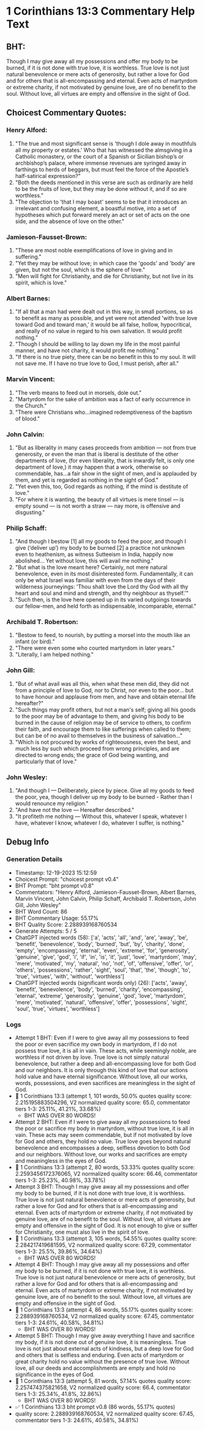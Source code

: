 # 1 Corinthians 13:3 Commentary Help Text

## BHT:
Though I may give away all my possessions and offer my body to be burned, if it is not done with true love, it is worthless. True love is not just natural benevolence or mere acts of generosity, but rather a love for God and for others that is all-encompassing and eternal. Even acts of martyrdom or extreme charity, if not motivated by genuine love, are of no benefit to the soul. Without love, all virtues are empty and offensive in the sight of God.

## Choicest Commentary Quotes:
### Henry Alford:
1. "The true and most significant sense is 'though I dole away in mouthfuls all my property or estates.' Who that has witnessed the almsgiving in a Catholic monastery, or the court of a Spanish or Sicilian bishop’s or archbishop’s palace, where immense revenues are syringed away in farthings to herds of beggars, but must feel the force of the Apostle’s half-satirical expression?"
2. "Both the deeds mentioned in this verse are such as ordinarily are held to be the fruits of love, but they may be done without it, and if so are worthless."
3. "The objection to 'that I may boast' seems to be that it introduces an irrelevant and confusing element, a boastful motive, into a set of hypotheses which put forward merely an act or set of acts on the one side, and the absence of love on the other."

### Jamieson-Fausset-Brown:
1. "These are most noble exemplifications of love in giving and in suffering."
2. "Yet they may be without love; in which case the 'goods' and 'body' are given, but not the soul, which is the sphere of love."
3. "Men will fight for Christianity, and die for Christianity, but not live in its spirit, which is love."

### Albert Barnes:
1. "If all that a man had were dealt out in this way, in small portions, so as to benefit as many as possible, and yet were not attended 'with true love toward God and toward man,' it would be all false, hollow, hypocritical, and really of no value in regard to his own salvation. It would profit nothing."
2. "Though I should be willing to lay down my life in the most painful manner, and have not charity, it would profit me nothing."
3. "If there is no true piety, there can be no benefit in this to my soul. It will not save me. If I have no true love to God, I must perish, after all."

### Marvin Vincent:
1. "The verb means to feed out in morsels, dole out."
2. "Martyrdom for the sake of ambition was a fact of early occurrence in the Church."
3. "There were Christians who...imagined redemptiveness of the baptism of blood."

### John Calvin:
1. "But as liberality in many cases proceeds from ambition — not from true generosity, or even the man that is liberal is destitute of the other departments of love, (for even liberality, that is inwardly felt, is only one department of love,) it may happen that a work, otherwise so commendable, has...a fair show in the sight of men, and is applauded by them, and yet is regarded as nothing in the sight of God."
2. "Yet even this, too, God regards as nothing, if the mind is destitute of love."
3. "For where it is wanting, the beauty of all virtues is mere tinsel — is empty sound — is not worth a straw — nay more, is offensive and disgusting."

### Philip Schaff:
1. "And though I bestow [1] all my goods to feed the poor, and though I give (‘deliver up’) my body to be burned [2] a practice not unknown even to heathenism, as witness Sutteeism in India, happily now abolished... Yet without love, this will avail me nothing."
2. "But what is the love meant here? Certainly, not mere natural benevolence, even in its most disinterested form. Fundamentally, it can only be what Israel was familiar with even from the days of their wilderness journeyings: 'Thou shalt love the Lord thy God with all thy heart and soul and mind and strength, and thy neighbour as thyself.'"
3. "Such then, is the love here opened up in its varied outgoings towards our fellow-men, and held forth as indispensable, incomparable, eternal."

### Archibald T. Robertson:
1. "Bestow to feed, to nourish, by putting a morsel into the mouth like an infant (or bird)." 
2. "There were even some who courted martyrdom in later years." 
3. "Literally, I am helped nothing."

### John Gill:
1. "But of what avail was all this, when what these men did, they did not from a principle of love to God, nor to Christ, nor even to the poor... but to have honour and applause from men, and have and obtain eternal life hereafter?"
2. "Such things may profit others, but not a man's self; giving all his goods to the poor may be of advantage to them, and giving his body to be burned in the cause of religion may be of service to others, to confirm their faith, and encourage them to like sufferings when called to them; but can be of no avail to themselves in the business of salvation..."
3. "Which is not procured by works of righteousness, even the best, and much less by such which proceed from wrong principles, and are directed to wrong ends; the grace of God being wanting, and particularly that of love."

### John Wesley:
1. "And though I — Deliberately, piece by piece. Give all my goods to feed the poor, yea, though I deliver up my body to be burned - Rather than I would renounce my religion."
2. "And have not the love — Hereafter described."
3. "It profiteth me nothing — Without this, whatever I speak, whatever I have, whatever I know, whatever I do, whatever I suffer, is nothing."


## Debug Info
### Generation Details
- Timestamp: 12-19-2023 15:12:59
- Choicest Prompt: "choicest prompt v0.4"
- BHT Prompt: "bht prompt v0.8"
- Commentators: "Henry Alford, Jamieson-Fausset-Brown, Albert Barnes, Marvin Vincent, John Calvin, Philip Schaff, Archibald T. Robertson, John Gill, John Wesley"
- BHT Word Count: 86
- BHT Commentary Usage: 55.17%
- BHT Quality Score: 2.288939168760534
- Generate Attempts: 5 / 5
- ChatGPT injected words (58):
	['a', 'acts', 'all', 'and', 'are', 'away', 'be', 'benefit', 'benevolence', 'body', 'burned', 'but', 'by', 'charity', 'done', 'empty', 'encompassing', 'eternal', 'even', 'extreme', 'for', 'generosity', 'genuine', 'give', 'god', 'i', 'if', 'in', 'is', 'it', 'just', 'love', 'martyrdom', 'may', 'mere', 'motivated', 'my', 'natural', 'no', 'not', 'of', 'offensive', 'offer', 'or', 'others', 'possessions', 'rather', 'sight', 'soul', 'that', 'the', 'though', 'to', 'true', 'virtues', 'with', 'without', 'worthless']
- ChatGPT injected words (significant words only) (26):
	['acts', 'away', 'benefit', 'benevolence', 'body', 'burned', 'charity', 'encompassing', 'eternal', 'extreme', 'generosity', 'genuine', 'god', 'love', 'martyrdom', 'mere', 'motivated', 'natural', 'offensive', 'offer', 'possessions', 'sight', 'soul', 'true', 'virtues', 'worthless']

### Logs
- Attempt 1 BHT: Even if I were to give away all my possessions to feed the poor or even sacrifice my own body in martyrdom, if I do not possess true love, it is all in vain. These acts, while seemingly noble, are worthless if not driven by love. True love is not simply natural benevolence, but rather a deep and all-encompassing love for both God and our neighbors. It is only through this kind of love that our actions hold value and have eternal significance. Without love, all our works, words, possessions, and even sacrifices are meaningless in the sight of God.
- 🔄 1 Corinthians 13:3 (attempt 1, 101 words, 50.0% quotes quality score: 2.215195883504296, V2 normalized quality score: 65.0, commentator tiers 1-3: 25.11%, 41.21%, 33.68%) 
	- BHT WAS OVER 80 WORDS!
- Attempt 2 BHT: Even if I were to give away all my possessions to feed the poor or sacrifice my body in martyrdom, without true love, it is all in vain. These acts may seem commendable, but if not motivated by love for God and others, they hold no value. True love goes beyond natural benevolence and encompasses a deep, selfless devotion to both God and our neighbors. Without love, our works and sacrifices are empty and meaningless in the eyes of God.
- 🔄 1 Corinthians 13:3 (attempt 2, 80 words, 53.33% quotes quality score: 2.2593456172376065, V2 normalized quality score: 66.46, commentator tiers 1-3: 25.23%, 40.98%, 33.78%)
- Attempt 3 BHT: Though I may give away all my possessions and offer my body to be burned, if it is not done with true love, it is worthless. True love is not just natural benevolence or mere acts of generosity, but rather a love for God and for others that is all-encompassing and eternal. Even acts of martyrdom or extreme charity, if not motivated by genuine love, are of no benefit to the soul. Without love, all virtues are empty and offensive in the sight of God. It is not enough to give or suffer for Christianity, one must also live in the spirit of love.
- 🔄 1 Corinthians 13:3 (attempt 3, 105 words, 54.55% quotes quality score: 2.284217419681595, V2 normalized quality score: 67.29, commentator tiers 1-3: 25.5%, 39.86%, 34.64%) 
	- BHT WAS OVER 80 WORDS!
- Attempt 4 BHT: Though I may give away all my possessions and offer my body to be burned, if it is not done with true love, it is worthless. True love is not just natural benevolence or mere acts of generosity, but rather a love for God and for others that is all-encompassing and eternal. Even acts of martyrdom or extreme charity, if not motivated by genuine love, are of no benefit to the soul. Without love, all virtues are empty and offensive in the sight of God.
- 🔄 1 Corinthians 13:3 (attempt 4, 86 words, 55.17% quotes quality score: 2.288939168760534, V2 normalized quality score: 67.45, commentator tiers 1-3: 24.61%, 40.58%, 34.81%) 
	- BHT WAS OVER 80 WORDS!
- Attempt 5 BHT: Though I may give away everything I have and sacrifice my body, if it is not done out of genuine love, it is meaningless. True love is not just about external acts of kindness, but a deep love for God and others that is selfless and enduring. Even acts of martyrdom or great charity hold no value without the presence of true love. Without love, all our deeds and accomplishments are empty and hold no significance in the eyes of God.
- 🔄 1 Corinthians 13:3 (attempt 5, 81 words, 57.14% quotes quality score: 2.257474375821658, V2 normalized quality score: 66.4, commentator tiers 1-3: 25.34%, 41.8%, 32.86%) 
	- BHT WAS OVER 80 WORDS!
- ✅ 1 Corinthians 13:3 bht prompt v0.8 (86 words, 55.17% quotes)
- quality score: 2.288939168760534, V2 normalized quality score: 67.45, commentator tiers 1-3: 24.61%, 40.58%, 34.81%)
